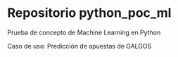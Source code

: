 # Repositorio python_poc_ml
Prueba de concepto de Machine Learning en Python

Caso de uso: Predicción de apuestas de GALGOS

